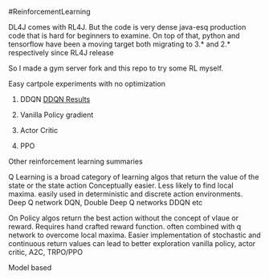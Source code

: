 #ReinforcementLearning

DL4J comes with RL4J. But  the code is very dense java-esq production code that is hard for beginners to examine.
On top of that, python and tensorflow have been a moving target both migrating to 3.* and 2.* respectively since RL4J release

So I made a gym server fork and this repo to try some RL myself.

Easy cartpole experiments with no optimization
1) DDQN
[DDQN Results](assets/ddqn_cartpole.bmp)
2) Vanilla Policy gradient

3) Actor Critic

4) PPO

Other reinforcement learning summaries

Q Learning is a broad category of learning algos that return the value of the state or the state action
 Conceptually easier. Less likely to find local maxima. easily used in deterministic and discrete action environments.
Deep Q network DQN, Double Deep Q networks DDQN etc

On Policy algos return the best action without the concept of vlaue or reward.
Requires hand  crafted reward function. often combined with q network to overcome local maxima.
Easier implementation of stochastic and continuous return values can lead to better exploration
vanilla policy, actor critic, A2C, TRPO/PPO

Model based
